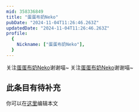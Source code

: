 ```yaml
---
mid: 358336849
title: "蛋蛋布奶Neko"
pubDate: "2024-11-04T11:26:46.263Z"
updatedDate: "2024-11-04T11:26:46.263Z"
profile:
  {
    Nickname: ["蛋蛋布奶Neko"],
  }
---
```


关注[蛋蛋布奶Neko](https://space.bilibili.com/358336849)谢谢喵~ 关注[蛋蛋布奶Neko](https://space.bilibili.com/358336849)谢谢喵~

## 此条目有待补充
你可以在[这里](https://github.com/Yuhanawa/VTuber.ICU/edit/master/src/content/v/蛋蛋布奶Neko/index.md)编辑本文

